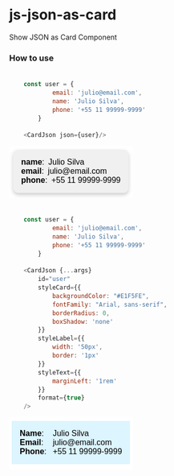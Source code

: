 # js-json-as-card
Show JSON as Card Component

### How to use

```js

    const user = {
            email: 'julio@email.com',
            name: 'Julio Silva',
            phone: '+55 11 99999-9999'
        }

    <CardJson json={user}/>
```

![Example](./public/default.png)

```js

    const user = {
            email: 'julio@email.com',
            name: 'Julio Silva',
            phone: '+55 11 99999-9999'
        }

    <CardJson {...args} 
        id="user"
        styleCard={{
            backgroundColor: "#E1F5FE", 
            fontFamily: "Arial, sans-serif",
            borderRadius: 0,
            boxShadow: 'none'
        }} 
        styleLabel={{
            width: '50px',
            border: '1px'
        }}
        styleText={{
            marginLeft: '1rem'
        }}
        format={true}
    />
```

![Example](./public/styled.png)